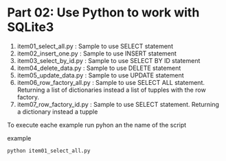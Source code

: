 # Part 02: Use Python to work with SQLite3

1. item01_select_all.py : Sample to use SELECT statement
1. item02_insert_one.py : Sample to use INSERT statement
1. item03_select_by_id.py : Sample to use SELECT BY ID statement
1. item04_delete_data.py : Sample to use DELETE statement
1. item05_update_data.py : Sample to use UPDATE statement
1. item06_row_factory_all.py : Sample to use SELECT ALL statement. Returning a list of dictionaries instead a list of tupples with the row factory.
1. item07_row_factory_id.py : Sample to use SELECT statement. Returning a dictionary instead a tupple


To execute eache example run pyhon an the name of the script

example

```
python item01_select_all.py
```

